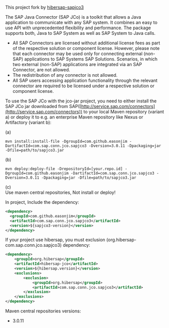 This project fork by [hibersap-sapjco3](https://github.com/hibersap/hibersap-sapjco3)  

The SAP Java Connector (SAP JCo) is a toolkit that allows a Java application to communicate with any SAP system.
It combines an easy to use API with unprecedented flexibility and performance. The package supports both, Java
to SAP System as well as SAP System to Java calls.

-   All SAP Connectors are licensed without additional license fees as part of the respective solution or component license.
    However, please note that each connector may be used only for connecting external (non-SAP) applications to SAP Systems
    SAP Solutions. Scenarios, in which two external (non-SAP) applications are integrated via an SAP Connector, are not allowed.
-   The redistribution of any connector is not allowed.
-   All SAP users accessing application functionality through the relevant connector are required to be licensed under a
    respective solution or component license.

To use the SAP JCo with the jco-jar project, you need to either install the SAP JCo jar downloaded from SAP([http://service.sap.com/connectors](http://service.sap.com/connectors)) to your local
Maven repository (variant a) or deploy it to e.g. an enterprise Maven repository like Nexus or Artifactory (variant b):

(a) 
```shell
mvn install:install-file -DgroupId=com.github.easonjim -DartifactId=com.sap.conn.jco.sapjco3 -Dversion=3.0.11 -Dpackaging=jar -Dfile=path/to/sapjco3.jar  
```
(b) 
```shell
mvn deploy:deploy-file -DrepositoryId=[your.repo.id] -DgroupId=com.github.easonjim -DartifactId=com.sap.conn.jco.sapjco3 -Dversion=3.0.11 -Dpackaging=jar -Dfile=path/to/sapjco3.jar
```
(c)   
Use maven central repositories, Not install or deploy!  

In project, Include the dependency:
```xml
<dependency>
  <groupId>com.github.easonjim</groupId>
  <artifactId>com.sap.conn.jco.sapjco3</artifactId>
  <version>${sapjco3-version}</version>
</dependency>
```
If your project use hibersap, you must exclusion (org.hibersap-com.sap.conn.jco.sapjco3) dependency:
```xml
<dependency>
	<groupId>org.hibersap</groupId>
	<artifactId>hibersap-jco</artifactId>
	<version>${hibersap.version}</version>
	<exclusions>
		<exclusion>
			<groupId>org.hibersap</groupId>
			<artifactId>com.sap.conn.jco.sapjco3</artifactId>
		</exclusion>
	</exclusions>
</dependency>
```

Maven central repositories versions:
* 3.0.11